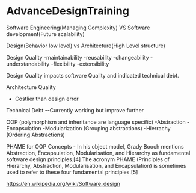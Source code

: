 # AdvanceDesignTraining

Software Engineering(Managing Complexity) VS Software development(Future scalability)

Design(Behavior low level) vs Architecture(High Level structure)

Design Quality
-maintainability
-reusability
-changeability
-understandability
-flexibility
-extensibility

Design Quality impacts software Quality and indicated technical debt.


Architecture Quality
- Costlier than design error

Technical Debt
--Currently working but improve further

OOP (polymorphism and inheritance are language specific)
-Abstraction
-Encapsulation
-Modularization (Grouping abstractions)
-Hierrachy (Ordering Abstractions)

PHAME for OOP Concepts - In his object model, Grady Booch mentions Abstraction, Encapsulation, Modularisation, and Hierarchy as fundamental software design principles.[4] The acronym PHAME (Principles of Hierarchy, Abstraction, Modularisation, and Encapsulation) is sometimes used to refer to these four fundamental principles.[5]

https://en.wikipedia.org/wiki/Software_design

